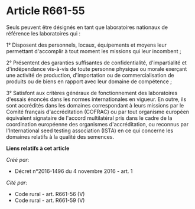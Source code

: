 # Article R661-55

Seuls peuvent être désignés en tant que laboratoires nationaux de référence les laboratoires qui : 

1° Disposent des personnels, locaux, équipements et moyens leur permettant d'accomplir à tout moment les missions qui leur
incombent ; 

2° Présentent des garanties suffisantes de confidentialité, d'impartialité et d'indépendance vis-à-vis de toute personne
physique ou morale exerçant une activité de production, d'importation ou de commercialisation de produits ou de biens en
rapport avec leur domaine de compétence ; 

3° Satisfont aux critères généraux de fonctionnement des laboratoires d'essais énoncés dans les normes internationales en
vigueur. En outre, ils sont accrédités dans les domaines correspondant à leurs missions par le Comité français
d'accréditation (COFRAC) ou par tout organisme européen équivalent signataire de l'accord multilatéral pris dans le cadre de
la coordination européenne des organismes d'accréditation, ou reconnus par l'International seed testing association (ISTA) en
ce qui concerne les domaines relatifs à la qualité des semences.

**Liens relatifs à cet article**

_Créé par_:

  - Décret n°2016-1496 du 4 novembre 2016 - art. 1

_Cité par_:

  - Code rural - art. R661-56 (V)
  - Code rural - art. R661-59 (V)
